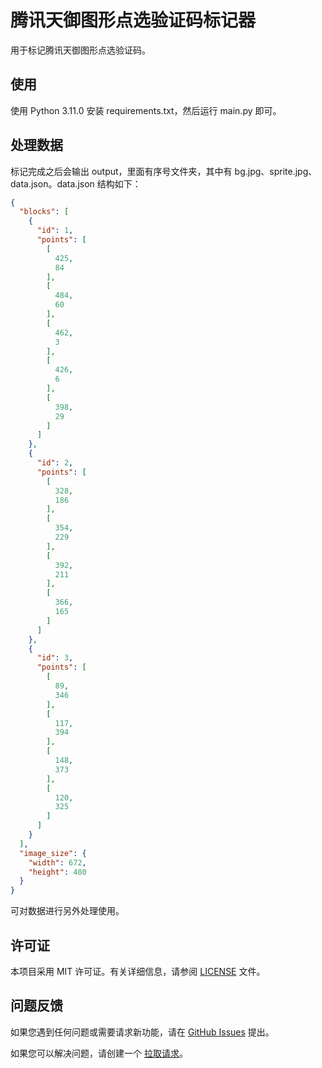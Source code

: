 # 腾讯天御图形点选验证码标记器

用于标记腾讯天御图形点选验证码。

## 使用

使用 Python 3.11.0 安装 requirements.txt，然后运行 main.py 即可。

## 处理数据

标记完成之后会输出 output，里面有序号文件夹，其中有 bg.jpg、sprite.jpg、data.json。data.json 结构如下：

```json
{
  "blocks": [
    {
      "id": 1,
      "points": [
        [
          425,
          84
        ],
        [
          484,
          60
        ],
        [
          462,
          3
        ],
        [
          426,
          6
        ],
        [
          398,
          29
        ]
      ]
    },
    {
      "id": 2,
      "points": [
        [
          328,
          186
        ],
        [
          354,
          229
        ],
        [
          392,
          211
        ],
        [
          366,
          165
        ]
      ]
    },
    {
      "id": 3,
      "points": [
        [
          89,
          346
        ],
        [
          117,
          394
        ],
        [
          148,
          373
        ],
        [
          120,
          325
        ]
      ]
    }
  ],
  "image_size": {
    "width": 672,
    "height": 480
  }
}
```

可对数据进行另外处理使用。

## 许可证

本项目采用 MIT
许可证。有关详细信息，请参阅 [LICENSE](https://github.com/FalseHappiness/TSecImageClickMarker/blob/main/LICENSE) 文件。

## 问题反馈

如果您遇到任何问题或需要请求新功能，请在 [GitHub Issues](https://github.com/FalseHappiness/TSecImageClickMarker/issues)
提出。

如果您可以解决问题，请创建一个 [拉取请求](https://github.com/FalseHappiness/TSecImageClickMarker/pulls)。